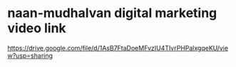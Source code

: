# naan-mudhalvan digital marketing video link
https://drive.google.com/file/d/1AsB7FtaDoeMFvzIU4TIvrPHPalxgqeKU/view?usp=sharing
